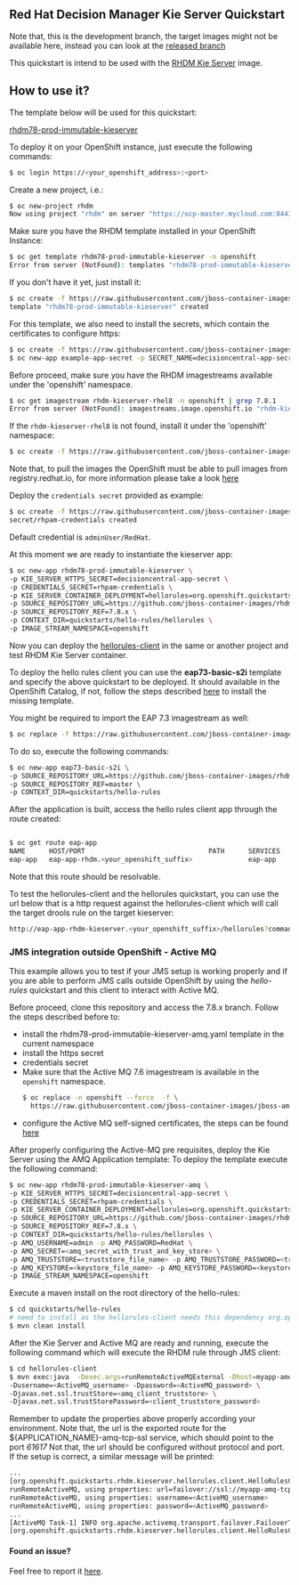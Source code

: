 ## Red Hat Decision Manager Kie Server Quickstart

Note that, this is the development branch, the target images might not be available here, instead you can look at the [released branch](https://github.com/jboss-container-images/rhdm-7-openshift-image/tree/7.8.x/quickstarts/hello-rules)

This quickstart is intend to be used with the [RHDM Kie Server](https://github.com/jboss-container-images/rhdm-7-openshift-image/tree/master/kieserver) image.

## How to use it?

The template below will be used for this quickstart:

[rhdm78-prod-immutable-kieserver](https://github.com/jboss-container-images/rhdm-7-openshift-image/blob/master/templates/rhdm78-prod-immutable-kieserver.yaml)

To deploy it on your OpenShift instance, just execute the following commands:


```bash
$ oc login https://<your_openshift_address>:<port>
```

Create a new project, i.e.:

```bash
$ oc new-project rhdm
Now using project "rhdm" on server "https://ocp-master.mycloud.com:8443".
```

Make sure you have the RHDM template installed in your OpenShift Instance:
```bash
$ oc get template rhdm78-prod-immutable-kieserver -n openshift
Error from server (NotFound): templates "rhdm78-prod-immutable-kieserver" not found
```
If you don't have it yet, just install it:

```bash
$ oc create -f https://raw.githubusercontent.com/jboss-container-images/rhdm-7-openshift-image/7.8.x/templates/rhdm78-prod-immutable-kieserver.yaml -n openshift
template "rhdm78-prod-immutable-kieserver" created
```

For this template, we also need to install the secrets, which contain the certificates to configure https:
```bash
$ oc create -f https://raw.githubusercontent.com/jboss-container-images/rhdm-7-openshift-image/7.8.x/example-app-secret-template.yaml
$ oc new-app example-app-secret -p SECRET_NAME=decisioncentral-app-secret
```


Before proceed, make sure you have the RHDM imagestreams available under the 'openshift' namespace.

 ```bash
$ oc get imagestream rhdm-kieserver-rhel8 -n openshift | grep 7.8.1
Error from server (NotFound): imagestreams.image.openshift.io "rhdm-kieserver-rhel8" not found
```

If the `rhdm-kieserver-rhel8` is not found, install it under the 'openshift' namespace:
```bash
$ oc create -f https://raw.githubusercontent.com/jboss-container-images/rhdm-7-openshift-image/7.8.x/rhdm78-image-streams.yaml -n openshift
```
Note that, to pull the images the OpenShift must be able to pull images from registry.redhat.io, for more information
please take a look [here](https://access.redhat.com/RegistryAuthentication)

Deploy the `credentials secret` provided as example:

```bash
$ oc create -f https://raw.githubusercontent.com/jboss-container-images/rhdm-7-openshift-image/7.8.x/example-credentials.yaml
secret/rhpam-credentials created
```

Default credential is `adminUser/RedHat`.

At this moment we are ready to instantiate the kieserver app:

```bash
$ oc new-app rhdm78-prod-immutable-kieserver \
-p KIE_SERVER_HTTPS_SECRET=decisioncentral-app-secret \
-p CREDENTIALS_SECRET=rhpam-credentials \
-p KIE_SERVER_CONTAINER_DEPLOYMENT=hellorules=org.openshift.quickstarts:rhdm-kieserver-hellorules:1.6.0-SNAPSHOT \
-p SOURCE_REPOSITORY_URL=https://github.com/jboss-container-images/rhdm-7-openshift-image.git \
-p SOURCE_REPOSITORY_REF=7.8.x \
-p CONTEXT_DIR=quickstarts/hello-rules/hellorules \
-p IMAGE_STREAM_NAMESPACE=openshift
```

Now you can deploy the [hellorules-client](hellorules-client) in the same or another project and test RHDM Kie Server container.

To deploy the hello rules client you can use the **eap73-basic-s2i** template and specify the above quickstart to be deployed. It should available in the OpenShift Catalog, 
if not, follow the steps described [here](https://github.com/jboss-container-images/jboss-eap-7-openshift-image/blob/eap73/README.adoc) to install the missing template. 

You might be required to import the EAP 7.3 imagestream as well:
```bash
$ oc replace -f https://raw.githubusercontent.com/jboss-container-images/jboss-eap-7-openshift-image/eap73/templates/eap73-image-stream.json -n openshift
```


To do so, execute the following commands:

```bash
$ oc new-app eap73-basic-s2i \
-p SOURCE_REPOSITORY_URL=https://github.com/jboss-container-images/rhdm-7-openshift-image.git \
-p SOURCE_REPOSITORY_REF=master \
-p CONTEXT_DIR=quickstarts/hello-rules
```


After the application is built, access the hello rules client app through the route created:
```bash

$ oc get route eap-app
NAME      HOST/PORT                               PATH      SERVICES   PORT      TERMINATION   WILDCARD
eap-app   eap-app-rhdm.<your_openshift_suffix>              eap-app    <all>                   None
```

Note that this route should be resolvable.

To test the hellorules-client and the hellorules quickstart, you can use the url below that is a http request against the hellorules-client which
will call the target drools rule on the target kieserver:

```bash
http://eap-app-rhdm-kieserver.<your_openshift_suffix>/hellorules?command=runRemoteRest&protocol=http&host=myapp-kieserver&port=8080&username=adminUser&password=RedHat
```


### JMS integration outside OpenShift - Active MQ

This example allows you to test if your JMS setup is working properly and if you are able to perform JMS calls outside OpenShift
by using the *hello-rules* quickstart and this client to interact with Active MQ.

Before proceed, clone this repository and access the 7.8.x branch.
Follow the steps described before to:
 - install the rhdm78-prod-immutable-kieserver-amq.yaml template in the current namespace
 - install the https secret
 - credentials secret
 - Make sure that the Active MQ 7.6 imagestream is available in the `openshift` namespace. 
   ```bash
   $ oc replace -n openshift --force  -f \
     https://raw.githubusercontent.com/jboss-container-images/jboss-amq-7-broker-openshift-image/76-7.6.0.GA/amq-broker-7-image-streams.yaml
   ```
 - configure the Active MQ self-signed certificates, the steps can be found [here](https://access.redhat.com/documentation/en-us/red_hat_amq/7.6/html/deploying_amq_broker_on_openshift/connecting-external-clients-to-templates-based-brokers_broker-ocp)

 
After properly configuring the Active-MQ pre requisites, deploy the Kie Server using the AMQ Application template:
To deploy the template execute the following command:
```bash
$ oc new-app rhdm78-prod-immutable-kieserver-amq \
-p KIE_SERVER_HTTPS_SECRET=decisioncentral-app-secret \
-p CREDENTIALS_SECRET=rhpam-credentials \
-p KIE_SERVER_CONTAINER_DEPLOYMENT=hellorules=org.openshift.quickstarts:rhdm-kieserver-hellorules:1.6.0-SNAPSHOT \
-p SOURCE_REPOSITORY_URL=https://github.com/jboss-container-images/rhdm-7-openshift-image.git \
-p SOURCE_REPOSITORY_REF=7.8.x \
-p CONTEXT_DIR=quickstarts/hello-rules/hellorules \
-p AMQ_USERNAME=admin -p AMQ_PASSWORD=RedHat \
-p AMQ_SECRET=<amq_secret_with_trust_and_key_store> \
-p AMQ_TRUSTSTORE=<truststore_file_name> -p AMQ_TRUSTSTORE_PASSWORD=<truststore_password> \
-p AMQ_KEYSTORE=<keystore_file_name> -p AMQ_KEYSTORE_PASSWORD=<keystore_password> \
-p IMAGE_STREAM_NAMESPACE=openshift
```


Execute a maven install on the root directory of the hello-rules:
```sh
$ cd quickstarts/hello-rules
# need to install as the hellorules-client needs this dependency org.openshift.quickstarts:rhdm-kieserver-hellorules:jar
$ mvn clean install
```

After the Kie Server and Active MQ are ready and running, execute the following command which will execute the RHDM rule
through JMS client:

```bash
$ cd hellorules-client
$ mvn exec:java  -Dexec.args=runRemoteActiveMQExternal -Dhost=myapp-amq-tcp-ssl-kieserver.apps.test.cloud \
-Dusername=<ActiveMQ_username> -Dpassword=<ActiveMQ_password> \
-Djavax.net.ssl.trustStore=<amq_client_truststore> \
-Djavax.net.ssl.trustStorePassword=<client_truststore_password>
```

Remember to update the properties above properly according your environment. Note that, the url is the exported route for the
${APPLICATION_NAME}-amq-tcp-ssl service, which should point to the port *61617*
Not that, the url should be configured without protocol and port.
If the setup is correct, a similar message will be printed:

```bash
...
[org.openshift.quickstarts.rhdm.kieserver.hellorules.client.HelloRulesClient.main()] INFO org.openshift.quickstarts.rhdm.kieserver.hellorules.client.HelloRulesClient - ---------> baseurl: failover://ssl://myapp-amq-tcp-ssl-kieserver.apps.test.cloud:443
runRemoteActiveMQ, using properties: url=failover://ssl://myapp-amq-tcp-ssl-kieserver.apps.test.cloud:443
runRemoteActiveMQ, using properties: username=<ActiveMQ_username>
runRemoteActiveMQ, using properties: password=<ActiveMQ_password>
...
[ActiveMQ Task-1] INFO org.apache.activemq.transport.failover.FailoverTransport - Successfully connected to ssl://myapp-amq-tcp-ssl-kieserver.apps.test.cloud:443
[org.openshift.quickstarts.rhdm.kieserver.hellorules.client.HelloRulesClient.main()] INFO org.openshift.quickstarts.rhdm.kieserver.hellorules.client.HelloRulesClient - ********** Hello spolti! **********
```


#### Found an issue?
Feel free to report it [here](https://github.com/jboss-container-images/rhdm-7-openshift-image/issues/new).
